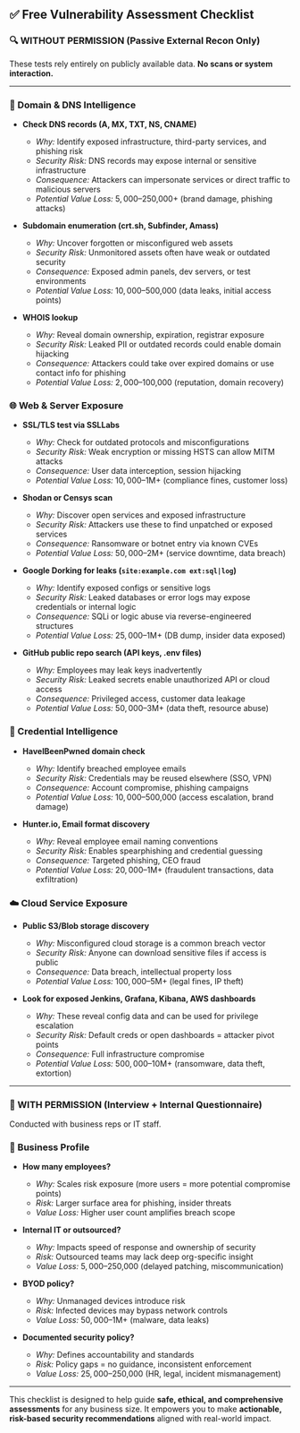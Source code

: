 ## ✅ Free Vulnerability Assessment Checklist
### 🔍 WITHOUT PERMISSION (Passive External Recon Only)

These tests rely entirely on publicly available data. **No scans or system interaction.**

---

### 🔎 Domain & DNS Intelligence
- **Check DNS records (A, MX, TXT, NS, CNAME)**
  - *Why:* Identify exposed infrastructure, third-party services, and phishing risk
  - *Security Risk:* DNS records may expose internal or sensitive infrastructure
  - *Consequence:* Attackers can impersonate services or direct traffic to malicious servers
  - *Potential Value Loss:* $5,000–$250,000+ (brand damage, phishing attacks)

- **Subdomain enumeration (crt.sh, Subfinder, Amass)**
  - *Why:* Uncover forgotten or misconfigured web assets
  - *Security Risk:* Unmonitored assets often have weak or outdated security
  - *Consequence:* Exposed admin panels, dev servers, or test environments
  - *Potential Value Loss:* $10,000–$500,000 (data leaks, initial access points)

- **WHOIS lookup**
  - *Why:* Reveal domain ownership, expiration, registrar exposure
  - *Security Risk:* Leaked PII or outdated records could enable domain hijacking
  - *Consequence:* Attackers could take over expired domains or use contact info for phishing
  - *Potential Value Loss:* $2,000–$100,000 (reputation, domain recovery)

### 🌐 Web & Server Exposure
- **SSL/TLS test via SSLLabs**
  - *Why:* Check for outdated protocols and misconfigurations
  - *Security Risk:* Weak encryption or missing HSTS can allow MITM attacks
  - *Consequence:* User data interception, session hijacking
  - *Potential Value Loss:* $10,000–$1M+ (compliance fines, customer loss)

- **Shodan or Censys scan**
  - *Why:* Discover open services and exposed infrastructure
  - *Security Risk:* Attackers use these to find unpatched or exposed services
  - *Consequence:* Ransomware or botnet entry via known CVEs
  - *Potential Value Loss:* $50,000–$2M+ (service downtime, data breach)

- **Google Dorking for leaks (`site:example.com ext:sql|log`)**
  - *Why:* Identify exposed configs or sensitive logs
  - *Security Risk:* Leaked databases or error logs may expose credentials or internal logic
  - *Consequence:* SQLi or logic abuse via reverse-engineered structures
  - *Potential Value Loss:* $25,000–$1M+ (DB dump, insider data exposed)

- **GitHub public repo search (API keys, .env files)**
  - *Why:* Employees may leak keys inadvertently
  - *Security Risk:* Leaked secrets enable unauthorized API or cloud access
  - *Consequence:* Privileged access, customer data leakage
  - *Potential Value Loss:* $50,000–$3M+ (data theft, resource abuse)

### 🔐 Credential Intelligence
- **HaveIBeenPwned domain check**
  - *Why:* Identify breached employee emails
  - *Security Risk:* Credentials may be reused elsewhere (SSO, VPN)
  - *Consequence:* Account compromise, phishing campaigns
  - *Potential Value Loss:* $10,000–$500,000 (access escalation, brand damage)

- **Hunter.io, Email format discovery**
  - *Why:* Reveal employee email naming conventions
  - *Security Risk:* Enables spearphishing and credential guessing
  - *Consequence:* Targeted phishing, CEO fraud
  - *Potential Value Loss:* $20,000–$1M+ (fraudulent transactions, data exfiltration)

### ☁️ Cloud Service Exposure
- **Public S3/Blob storage discovery**
  - *Why:* Misconfigured cloud storage is a common breach vector
  - *Security Risk:* Anyone can download sensitive files if access is public
  - *Consequence:* Data breach, intellectual property loss
  - *Potential Value Loss:* $100,000–$5M+ (legal fines, IP theft)

- **Look for exposed Jenkins, Grafana, Kibana, AWS dashboards**
  - *Why:* These reveal config data and can be used for privilege escalation
  - *Security Risk:* Default creds or open dashboards = attacker pivot points
  - *Consequence:* Full infrastructure compromise
  - *Potential Value Loss:* $500,000–$10M+ (ransomware, data theft, extortion)

---

### 🤝 WITH PERMISSION (Interview + Internal Questionnaire)

Conducted with business reps or IT staff.

### 👥 Business Profile
- **How many employees?**
  - *Why:* Scales risk exposure (more users = more potential compromise points)
  - *Risk:* Larger surface area for phishing, insider threats
  - *Value Loss:* Higher user count amplifies breach scope

- **Internal IT or outsourced?**
  - *Why:* Impacts speed of response and ownership of security
  - *Risk:* Outsourced teams may lack deep org-specific insight
  - *Value Loss:* $5,000–$250,000 (delayed patching, miscommunication)

- **BYOD policy?**
  - *Why:* Unmanaged devices introduce risk
  - *Risk:* Infected devices may bypass network controls
  - *Value Loss:* $50,000–$1M+ (malware, data leaks)

- **Documented security policy?**
  - *Why:* Defines accountability and standards
  - *Risk:* Policy gaps = no guidance, inconsistent enforcement
  - *Value Loss:* $25,000–$250,000 (HR, legal, incident mismanagement)



---

This checklist is designed to help guide **safe, ethical, and comprehensive assessments** for any business size. It empowers you to make **actionable, risk-based security recommendations** aligned with real-world impact.

